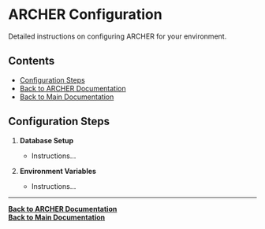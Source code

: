 # ARCHER Configuration

Detailed instructions on configuring ARCHER for your environment.

## Contents

- [Configuration Steps](#configuration-steps)
- [Back to ARCHER Documentation](../ARCHER.md)
- [Back to Main Documentation](../../README.md)

## Configuration Steps

1. **Database Setup**
   - Instructions...

2. **Environment Variables**
   - Instructions...

---

**[Back to ARCHER Documentation](../ARCHER.md)**  
**[Back to Main Documentation](../../README.md)**
